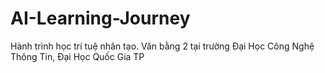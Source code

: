# AI-Learning-Journey
Hành trình học trí tuệ nhân tạo. Văn bằng 2 tại trường Đại Học Công Nghệ Thông Tin, Đại Học Quốc Gia TP 
